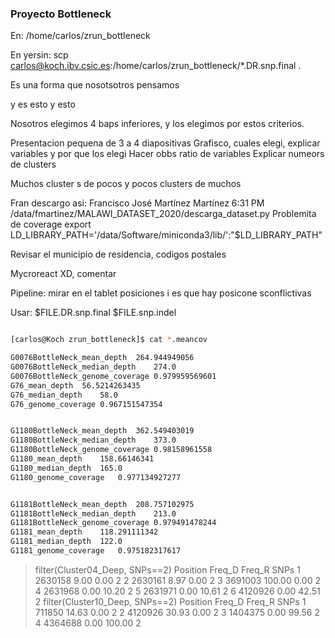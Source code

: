 ### Proyecto Bottleneck

En: /home/carlos/zrun_bottleneck

En yersin:
scp carlos@koch.ibv.csic.es:/home/carlos/zrun_bottleneck/*.DR.snp.final .

Es una forma que nosotsotros pensamos

y es esto y esto

Nosotros elegimos 4 baps inferiores, y los elegimos por estos criterios.

Presentacion pequena de 3 a 4 diapositivas
Grafisco, cuales elegi, explicar variables
 y por que los elegi
Hacer obbs ratio de variables
Explicar numeors de clusters

Muchos cluster s de pocos y pocos clusters de muchos

Fran descargo asi: Francisco José Martínez Martínez  6:31 PM
/data/fmartinez/MALAWI_DATASET_2020/descarga_dataset.py
Problemita de coverage
export LD_LIBRARY_PATH='/data/Software/miniconda3/lib/':"$LD_LIBRARY_PATH"


Revisar el municipio de residencia, codigos postales

Mycroreact XD, comentar

Pipeline: mirar en el tablet posiciones i es que hay posicone sconflictivas

Usar:
$FILE.DR.snp.final $FILE.snp.indel

~~~ Bash

[carlos@Koch zrun_bottleneck]$ cat *.meancov

G0076BottleNeck_mean_depth	264.944949056
G0076BottleNeck_median_depth	274.0
G0076BottleNeck_genome_coverage	0.979959569601
G76_mean_depth	56.5214263435
G76_median_depth	58.0
G76_genome_coverage	0.967151547354


G1180BottleNeck_mean_depth	362.549403019
G1180BottleNeck_median_depth	373.0
G1180BottleNeck_genome_coverage	0.98158961558
G1180_mean_depth	158.66146341
G1180_median_depth	165.0
G1180_genome_coverage	0.977134927277


G1181BottleNeck_mean_depth	208.757102975
G1181BottleNeck_median_depth	213.0
G1181BottleNeck_genome_coverage	0.979491478244
G1181_mean_depth	118.291111342
G1181_median_depth	122.0
G1181_genome_coverage	0.975182317617

~~~
> filter(Cluster04_Deep, SNPs==2)
  Position Freq_D Freq_R SNPs
1  2630158   9.00   0.00    2
2  2630161   8.97   0.00    2
3  3691003 100.00   0.00    2
4  2631968   0.00  10.20    2
5  2631971   0.00  10.61    2
6  4120926   0.00  42.51    2
> filter(Cluster10_Deep, SNPs==2)
  Position Freq_D Freq_R SNPs
1   711850  14.63   0.00    2
2  4120926  30.93   0.00    2
3  1404375   0.00  99.56    2
4  4364688   0.00 100.00    2
